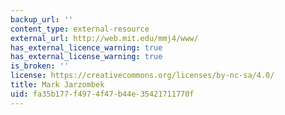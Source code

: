 ```yaml
---
backup_url: ''
content_type: external-resource
external_url: http://web.mit.edu/mmj4/www/
has_external_licence_warning: true
has_external_license_warning: true
is_broken: ''
license: https://creativecommons.org/licenses/by-nc-sa/4.0/
title: Mark Jarzombek
uid: fa35b177-f497-4f47-b44e-35421711770f
---
```

